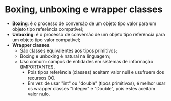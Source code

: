 # Boxing, unboxing e wrapper classes

- **Boxing**: é o processo de conversão de um objeto tipo valor para um objeto tipo referência compatível;
- **Unboxing**: é o processo de conversão de um objeto tipo referência para um objeto tipo valor compatível;
- **Wrapper classes**.
  - São classes equivalentes aos tipos primitivos;
  - Boxing e unboxing é natural na linguagem;
  - Uso comum: campos de entidades em sistemas de informação (IMPORTANTE!).
    - Pois tipos referência (classes) aceitam valor null e usufruem dos recursos OO.
    - Em vez de usar "int" ou "double" (tipos primitivos), é melhor usar os wrapper classes "Integer" e "Double", pois estes aceitam valor nulo.

